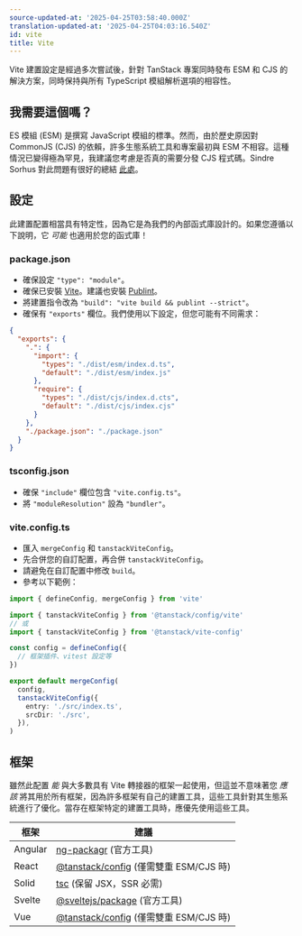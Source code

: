 ```yaml
---
source-updated-at: '2025-04-25T03:58:40.000Z'
translation-updated-at: '2025-04-25T04:03:16.540Z'
id: vite
title: Vite
---
```

Vite 建置設定是經過多次嘗試後，針對 TanStack 專案同時發布 ESM 和 CJS 的解決方案，同時保持與所有 TypeScript 模組解析選項的相容性。

## 我需要這個嗎？

ES 模組 (ESM) 是撰寫 JavaScript 模組的標準。然而，由於歷史原因對 CommonJS (CJS) 的依賴，許多生態系統工具和專案最初與 ESM 不相容。這種情況已變得極為罕見，我建議您考慮是否真的需要分發 CJS 程式碼。Sindre Sorhus 對此問題有很好的總結 [此處](https://gist.github.com/sindresorhus/a39789f98801d908bbc7ff3ecc99d99c)。

## 設定

此建置配置相當具有特定性，因為它是為我們的內部函式庫設計的。如果您遵循以下說明，它 _可能_ 也適用於您的函式庫！

### package.json

- 確保設定 `"type": "module"`。
- 確保已安裝 [Vite](https://www.npmjs.com/package/vite)。建議也安裝 [Publint](https://www.npmjs.com/package/publint)。
- 將建置指令改為 `"build": "vite build && publint --strict"`。
- 確保有 `"exports"` 欄位。我們使用以下設定，但您可能有不同需求：

```json
{
  "exports": {
    ".": {
      "import": {
        "types": "./dist/esm/index.d.ts",
        "default": "./dist/esm/index.js"
      },
      "require": {
        "types": "./dist/cjs/index.d.cts",
        "default": "./dist/cjs/index.cjs"
      }
    },
    "./package.json": "./package.json"
  }
}
```

### tsconfig.json

- 確保 `"include"` 欄位包含 `"vite.config.ts"`。
- 將 `"moduleResolution"` 設為 `"bundler"`。

### vite.config.ts

- 匯入 `mergeConfig` 和 `tanstackViteConfig`。
- 先合併您的自訂配置，再合併 `tanstackViteConfig`。
- 請避免在自訂配置中修改 `build`。
- 參考以下範例：

```ts
import { defineConfig, mergeConfig } from 'vite'

import { tanstackViteConfig } from '@tanstack/config/vite'
// 或
import { tanstackViteConfig } from '@tanstack/vite-config'

const config = defineConfig({
  // 框架插件、vitest 設定等
})

export default mergeConfig(
  config,
  tanstackViteConfig({
    entry: './src/index.ts',
    srcDir: './src',
  }),
)
```

## 框架

雖然此配置 _能_ 與大多數具有 Vite 轉接器的框架一起使用，但這並不意味著您 _應該_ 將其用於所有框架，因為許多框架有自己的建置工具，這些工具針對其生態系統進行了優化。當存在框架特定的建置工具時，應優先使用這些工具。

| 框架    | 建議                                                                                     |
| ------- | ---------------------------------------------------------------------------------------- |
| Angular | [ng-packagr](https://www.npmjs.com/package/ng-packagr) (官方工具)                         |
| React   | [@tanstack/config](https://www.npmjs.com/package/@tanstack/config) (僅需雙重 ESM/CJS 時) |
| Solid   | [tsc](https://www.npmjs.com/package/typescript) (保留 JSX，SSR 必需)                     |
| Svelte  | [@sveltejs/package](https://www.npmjs.com/package/@sveltejs/package) (官方工具)          |
| Vue     | [@tanstack/config](https://www.npmjs.com/package/@tanstack/config) (僅需雙重 ESM/CJS 時) |

